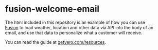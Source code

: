 # fusion-welcome-email

The html included in this repository is an example of how you can use [Fusion](getvero.com/fusion) to load weather, location and other data via API into the body of an email, and use that data to personalize what a customer will receive.

You can read the guide at  [getvero.com/resources](getvero.com/resources/load-data-from-apis-to-personalise-your-emails).
